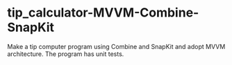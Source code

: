 # tip_calculator-MVVM-Combine-SnapKit
Make a tip computer program using Combine and SnapKit and adopt MVVM architecture. The program has unit tests.
